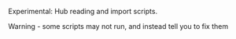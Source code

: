 Experimental: Hub reading and import scripts.

Warning - some scripts may not run, and instead tell you to fix them